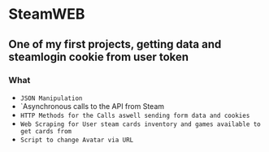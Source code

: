 # SteamWEB
## One of my first projects, getting data and steamlogin cookie from user token ##

### What

- `JSON Manipulation`
- `Asynchronous calls to the API from Steam
- `HTTP Methods for the Calls aswell sending form data and cookies`
- `Web Scraping for User steam cards inventory and games available to get cards from`
- `Script to change Avatar via URL`
